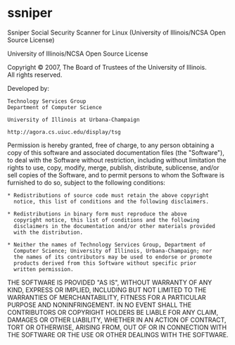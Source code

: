 ssniper
=======

Ssniper Social Security Scanner for Linux (University of Illinois/NCSA Open Source License)

University of Illinois/NCSA
Open Source License

Copyright © 2007, The Board of Trustees of the University of Illinois.  
All rights reserved.

Developed by:

    Technology Services Group
    Department of Computer Science

    University of Illinois at Urbana-Champaign

    http://agora.cs.uiuc.edu/display/tsg

Permission is hereby granted, free of charge, to any person obtaining
a copy of this software and associated documentation files (the
"Software"), to deal with the Software without restriction, including
without limitation the rights to use, copy, modify, merge, publish,
distribute, sublicense, and/or sell copies of the Software, and to
permit persons to whom the Software is furnished to do so, subject to
the following conditions:

    * Redistributions of source code must retain the above copyright
      notice, this list of conditions and the following disclaimers.

    * Redistributions in binary form must reproduce the above
      copyright notice, this list of conditions and the following
      disclaimers in the documentation and/or other materials provided
      with the distribution.

    * Neither the names of Technology Services Group, Department of
      Computer Science; University of Illinois, Urbana-Champaign; nor
      the names of its contributors may be used to endorse or promote
      products derived from this Software without specific prior
      written permission.

THE SOFTWARE IS PROVIDED "AS IS", WITHOUT WARRANTY OF ANY KIND,
EXPRESS OR IMPLIED, INCLUDING BUT NOT LIMITED TO THE WARRANTIES OF
MERCHANTABILITY, FITNESS FOR A PARTICULAR PURPOSE AND NONINFRINGEMENT.
IN NO EVENT SHALL THE CONTRIBUTORS OR COPYRIGHT HOLDERS BE LIABLE FOR
ANY CLAIM, DAMAGES OR OTHER LIABILITY, WHETHER IN AN ACTION OF
CONTRACT, TORT OR OTHERWISE, ARISING FROM, OUT OF OR IN CONNECTION
WITH THE SOFTWARE OR THE USE OR OTHER DEALINGS WITH THE SOFTWARE.
